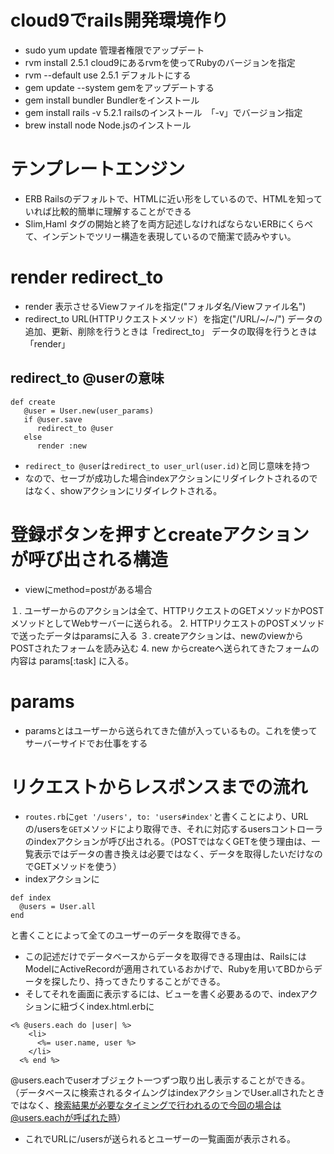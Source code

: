  # cloud9でrails開発環境作り
 - sudo yum update 管理者権限でアップデート
 - rvm install 2.5.1 cloud9にあるrvmを使ってRubyのバージョンを指定
 - rvm --default use 2.5.1 デフォルトにする
 - gem update --system gemをアップデートする
 - gem install bundler Bundlerをインストール
 - gem install rails -v 5.2.1 railsのインストール　「-v」でバージョン指定
 - brew install node Node.jsのインストール

# テンプレートエンジン
- ERB Railsのデフォルトで、HTMLに近い形をしているので、HTMLを知っていれば比較的簡単に理解することができる
- Slim,Haml タグの開始と終了を両方記述しなければならないERBにくらべて、インデントでツリー構造を表現しているので簡潔で読みやすい。

# render redirect_to
- render 表示させるViewファイルを指定("フォルダ名/Viewファイル名")
- redirect_to URL(HTTPリクエストメソッド）を指定("/URL/~/~/")
データの追加、更新、削除を行うときは「redirect_to」
データの取得を行うときは「render」

## redirect_to @userの意味
```
def create
   @user = User.new(user_params)
   if @user.save
      redirect_to @user
   else
      render :new
```
- `redirect_to @user`は`redirect_to user_url(user.id)`と同じ意味を持つ
- なので、セーブが成功した場合indexアクションにリダイレクトされるのではなく、showアクションにリダイレクトされる。

# 登録ボタンを押すとcreateアクションが呼び出される構造
-  viewにmethod=postがある場合

１. ユーザーからのアクションは全て、HTTPリクエストのGETメソッドかPOSTメソッドとしてWebサーバーに送られる。
2. HTTPリクエストのPOSTメソッドで送ったデータはparamsに入る
３. createアクションは、newのviewからPOSTされたフォームを読み込む
4. new からcreateへ送られてきたフォームの内容は params[:task] に入る。

# params
- paramsとはユーザーから送られてきた値が入っているもの。これを使ってサーバーサイドでお仕事をする

# リクエストからレスポンスまでの流れ
- `routes.rb`に`get '/users', to: 'users#index'`と書くことにより、URLの/usersを`GET`メソッドにより取得でき、それに対応するusersコントローラのindexアクションが呼び出される。（POSTではなくGETを使う理由は、一覧表示ではデータの書き換えは必要ではなく、データを取得したいだけなのでGETメソッドを使う）
- indexアクションに
```
def index
  @users = User.all
end
```
と書くことによって全てのユーザーのデータを取得できる。
- この記述だけでデータベースからデータを取得できる理由は、RailsにはModelにActiveRecordが適用されているおかげで、Rubyを用いてBDからデータを探したり、持ってきたりすることができる。
- そしてそれを画面に表示するには、ビューを書く必要あるので、indexアクションに紐づくindex.html.erbに
```
<% @users.each do |user| %>
    <li>
      <%= user.name, user %>
    </li>
  <% end %>
```
@users.eachでuserオブジェクト一つずつ取り出し表示することができる。
（データベースに検索されるタイムングはindexアクションでUser.allされたときではなく、検索結果が必要なタイミングで行われるので今回の場合は@users.eachが呼ばれた時）
- これでURLに/usersが送られるとユーザーの一覧画面が表示される。
